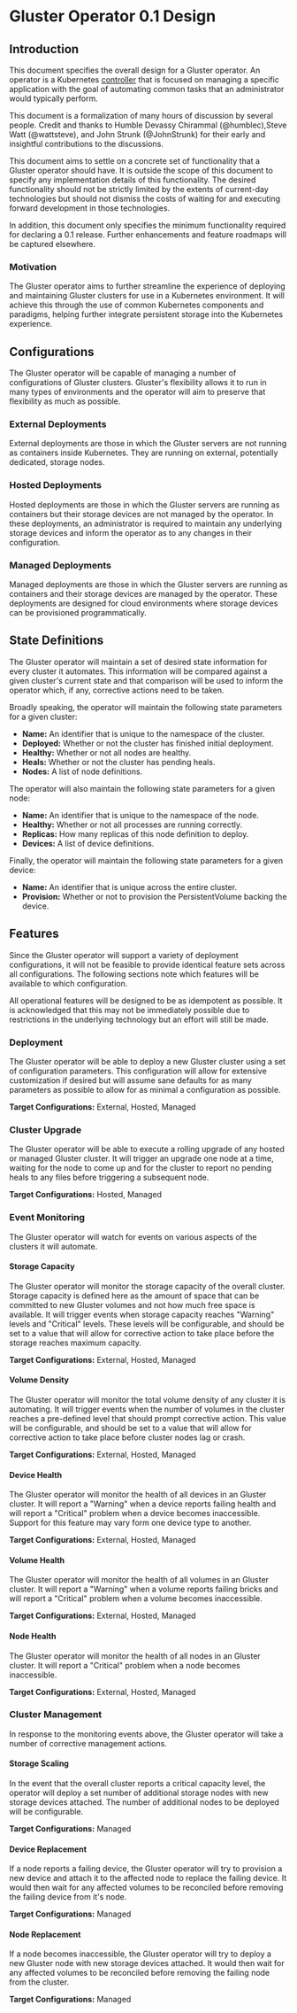 # Gluster Operator 0.1 Design

## Introduction

This document specifies the overall design for a Gluster operator. An operator
is a Kubernetes [controller](https://github.com/kubernetes/sample-controller)
that is focused on managing a specific application with the goal of automating
common tasks that an administrator would typically perform.

This document is a formalization of many hours of discussion by several people.
Credit and thanks to Humble Devassy Chirammal (@humblec),Steve Watt
(@wattsteve), and John Strunk (@JohnStrunk) for their early and insightful
contributions to the discussions.

This document aims to settle on a concrete set of functionality that a Gluster
operator should have. It is outside the scope of this document to specify any
implementation details of this functionality. The desired functionality should
not be strictly limited by the extents of current-day technologies but should
not dismiss the costs of waiting for and executing forward development in those
technologies.

In addition, this document only specifies the minimum functionality required for
declaring a 0.1 release. Further enhancements and feature roadmaps will be
captured elsewhere.

### Motivation

The Gluster operator aims to further streamline the experience of deploying and
maintaining Gluster clusters for use in a Kubernetes environment. It will
achieve this through the use of common Kubernetes components and paradigms,
helping further integrate persistent storage into the Kubernetes experience.

## Configurations

The Gluster operator will be capable of managing a number of configurations of
Gluster clusters. Gluster's flexibility allows it to run in many types of
environments and the operator will aim to preserve that flexibility as much as
possible.

### External Deployments

External deployments are those in which the Gluster servers are not running as
containers inside Kubernetes. They are running on external, potentially
dedicated, storage nodes.

### Hosted Deployments

Hosted deployments are those in which the Gluster servers are running as
containers but their storage devices are not managed by the operator. In these
deployments, an administrator is required to maintain any underlying storage
devices and inform the operator as to any changes in their configuration.

### Managed Deployments

Managed deployments are those in which the Gluster servers are running as
containers and their storage devices are managed by the operator. These
deployments are designed for cloud environments where storage devices can be
provisioned programmatically.

## State Definitions

The Gluster operator will maintain a set of desired state information for every
cluster it automates. This information will be compared against a given
cluster's current state and that comparison will be used to inform the operator
which, if any, corrective actions need to be taken.

Broadly speaking, the operator will maintain the following state parameters for
a given cluster:

* **Name:** An identifier that is unique to the namespace of the cluster.
* **Deployed:** Whether or not the cluster has finished initial deployment.
* **Healthy:** Whether or not all nodes are healthy.
* **Heals:** Whether or not the cluster has pending heals.
* **Nodes:** A list of node definitions.

The operator will also maintain the following state parameters for a given node:

* **Name:** An identifier that is unique to the namespace of the node.
* **Healthy:** Whether or not all processes are running correctly.
* **Replicas:** How many replicas of this node definition to deploy.
* **Devices:** A list of device definitions.

Finally, the operator will maintain the following state parameters for a given
device:

* **Name:** An identifier that is unique across the entire cluster.
* **Provision:** Whether or not to provision the PersistentVolume backing the
  device.

## Features

Since the Gluster operator will support a variety of deployment configurations,
it will not be feasible to provide identical feature sets across all
configurations. The following sections note which features will be available to
which configuration.

All operational features will be designed to be as idempotent as possible. It is
acknowledged that this may not be immediately possible due to restrictions in
the underlying technology but an effort will still be made.

### Deployment

The Gluster operator will be able to deploy a new Gluster cluster using a set of
configuration parameters. This configuration will allow for extensive
customization if desired but will assume sane defaults for as many parameters as
possible to allow for as minimal a configuration as possible.

**Target Configurations:** External, Hosted, Managed

### Cluster Upgrade

The Gluster operator will be able to execute a rolling upgrade of any hosted or
managed Gluster cluster. It will trigger an upgrade one node at a time, waiting
for the node to come up and for the cluster to report no pending heals to any
files before triggering a subsequent node.

**Target Configurations:** Hosted, Managed

### Event Monitoring

The Gluster operator will watch for events on various aspects of the clusters it
will automate.

#### Storage Capacity

The Gluster operator will monitor the storage capacity of the overall cluster.
Storage capacity is defined here as the amount of space that can be committed to
new Gluster volumes and not how much free space is available. It will trigger
events when storage capacity reaches "Warning" levels and "Critical" levels.
These levels will be configurable, and should be set to a value that will allow
for corrective action to take place before the storage reaches maximum capacity.

**Target Configurations:** External, Hosted, Managed

#### Volume Density

The Gluster operator will monitor the total volume density of any cluster it is
automating. It will trigger events when the number of volumes in the cluster
reaches a pre-defined level that should prompt corrective action. This value
will be configurable, and should be set to a value that will allow for
corrective action to take place before cluster nodes lag or crash.

**Target Configurations:** External, Hosted, Managed

#### Device Health

The Gluster operator will monitor the health of all devices in an Gluster
cluster. It will report a "Warning" when a device reports failing health and
will report a "Critical" problem when a device becomes inaccessible. Support for
this feature may vary form one device type to another.

**Target Configurations:** External, Hosted, Managed

#### Volume Health

The Gluster operator will monitor the health of all volumes in an Gluster
cluster. It will report a "Warning" when a volume reports failing bricks and
will report a "Critical" problem when a volume becomes inaccessible.

**Target Configurations:** External, Hosted, Managed

#### Node Health

The Gluster operator will monitor the health of all nodes in an Gluster cluster.
It will report a "Critical" problem when a node becomes inaccessible.

**Target Configurations:** External, Hosted, Managed

### Cluster Management

In response to the monitoring events above, the Gluster operator will take a
number of corrective management actions.

#### Storage Scaling

In the event that the overall cluster reports a critical capacity level, the
operator will deploy a set number of additional storage nodes with new storage
devices attached. The number of additional nodes to be deployed will be
configurable.

**Target Configurations:** Managed

#### Device Replacement

If a node reports a failing device, the Gluster operator will try to provision a
new device and attach it to the affected node to replace the failing device. It
would then wait for any affected volumes to be reconciled before removing the
failing device from it's node.

**Target Configurations:** Managed

#### Node Replacement

If a node becomes inaccessible, the Gluster operator will try to deploy a new
Gluster node with new storage devices attached. It would then wait for any
affected volumes to be reconciled before removing the failing node from the
cluster.

**Target Configurations:** Managed
